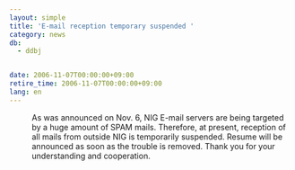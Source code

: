 ```yaml
---
layout: simple
title: 'E-mail reception temporary suspended '
category: news
db:
  - ddbj


date: 2006-11-07T00:00:00+09:00
retire_time: 2006-11-07T00:00:00+09:00
lang: en
---
```


<dd>As was announced on Nov. 6, NIG E-mail servers are being targeted by a huge amount of SPAM mails. Therefore, at present, reception of all mails from outside NIG is temporarily suspended. Resume will be announced as soon as the trouble is removed. Thank you for your understanding and cooperation.</dd>
